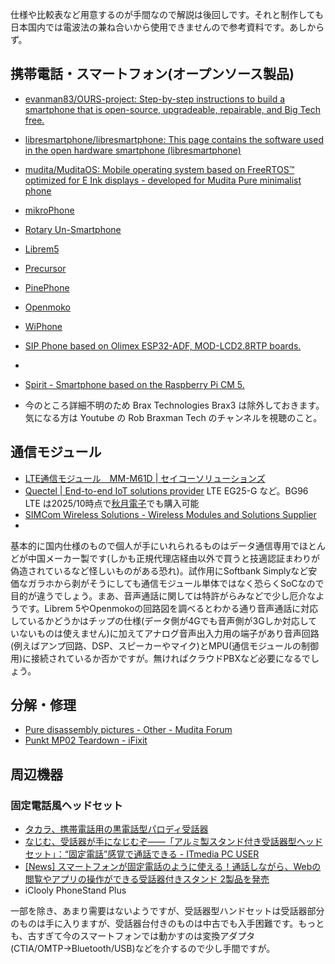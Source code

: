 
仕様や比較表など用意するのが手間なので解説は後回しです。それと制作しても日本国内では電波法の兼ね合いから使用できませんので参考資料です。あしからず。

## 携帯電話・スマートフォン(オープンソース製品)
* [evanman83/OURS-project: Step-by-step instructions to build a smartphone that is open-source, upgradeable, repairable, and Big Tech free.](https://github.com/evanman83/OURS-project)
* [libresmartphone/libresmartphone: This page contains the software used in the open hardware smartphone (libresmartphone)](https://github.com/libresmartphone/libresmartphone)
* [mudita/MuditaOS: Mobile operating system based on FreeRTOS™ optimized for E Ink displays - developed for Mudita Pure minimalist phone](https://github.com/mudita/MuditaOS)
* [mikroPhone](https://mikrophone.net/)
* [Rotary Un-Smartphone](https://skysedge.com/telecom/RUSP/index.html)
* [Librem5](https://puri.sm/products/librem-5/)
* [Precursor](https://www.crowdsupply.com/sutajio-kosagi/precursor)
* [PinePhone](https://pine64.org/devices/pinephone/)
* [Openmoko](https://www.openmoko.org/wiki/Main_Page)
* [WiPhone](https://www.wiphone.io/)
* [SIP Phone based on Olimex ESP32-ADF, MOD-LCD2.8RTP boards.](https://github.com/OLIMEX/sip_phone_example)
* []()
* [Spirit - Smartphone based on the Raspberry Pi CM 5.](https://github.com/V3lectronics/SPIRIT)

* 今のところ詳細不明のため Brax Technologies Brax3 は除外しておきます。気になる方は Youtube の Rob Braxman Tech のチャンネルを視聴のこと。


## 通信モジュール
* [LTE通信モジュール　MM-M61D | セイコーソリューションズ](https://www.seiko-sol.co.jp/products/mm-m61d/)
* [Quectel | End-to-end IoT solutions provider](https://www.quectel.com/) LTE EG25-G など。BG96 LTE は2025/10時点で[秋月電子](https://akizukidenshi.com/catalog/g/g118232/)でも購入可能
* [SIMCom Wireless Solutions - Wireless Modules and Solutions Supplier](https://www.simcom.com/)
* 

基本的に国内仕様のもので個人が手にいれられるものはデータ通信専用でほとんどが中国メーカー製です(しかも正規代理店経由以外で買うと技適認証まわりが偽造されているなど怪しいものがある恐れ)。試作用にSoftbank Simplyなど安価なガラホから剥がそうにしても通信モジュール単体ではなく恐らくSoCなので目的が違うでしょう。まあ、音声通話に関しては特許がらみなどで少し厄介なようです。Librem 5やOpenmokoの回路図を調べるとわかる通り音声通話に対応しているかどうかはチップの仕様(データ側が4Gでも音声側が3Gしか対応していないものは使えません)に加えてアナログ音声出入力用の端子があり音声回路(例えばアンプ回路、DSP、スピーカーやマイク)とMPU(通信モジュールの制御用)に接続されているか否かですが。無ければクラウドPBXなど必要になるでしょう。

## 分解・修理
* [Pure disassembly pictures - Other - Mudita Forum](https://forum.mudita.com/t/pure-disassembly-pictures/4814)
* [Punkt MP02 Teardown - iFixit](https://www.ifixit.com/Teardown/Punkt+MP02+Teardown/164257)

## 周辺機器
### 固定電話風ヘッドセット

* [タカラ、携帯電話用の黒電話型パロディ受話器](https://k-tai.watch.impress.co.jp/cda/article/news_toppage/193.html)
* [なじむ、受話器が手になじむぞ――「アルミ製スタンド付き受話器型ヘッドセット」：“固定電話”感覚で通話できる - ITmedia PC USER](https://www.google.com/amp/s/www.itmedia.co.jp/pcuser/amp/1304/25/news155.html)
* [[News] スマートフォンが固定電話のように使える！通話しながら、Webの閲覧やアプリの操作ができる受話器付きスタンド 2製品を発売](https://www.elecom.co.jp/news/201107/mpa-ps001/index.html)
* iClooly PhoneStand Plus

一部を除き、あまり需要はないようですが、受話器型ハンドセットは受話器部分のものは手に入りますが、受話器台付きのものは中古でも入手困難です。もっとも、古すぎて今のスマートフォンでは動かすのは変換アダプタ(CTIA/OMTP→Bluetooth/USB)などを介するので少し手間ですが。


